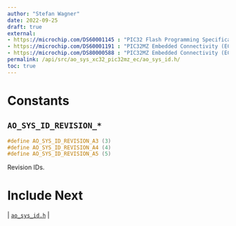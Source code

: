 ```yaml
---
author: "Stefan Wagner"
date: 2022-09-25
draft: true
external:
- https://microchip.com/DS60001145 : "PIC32 Flash Programming Specification"
- https://microchip.com/DS60001191 : "PIC32MZ Embedded Connectivity (EC) Family Data sheet"
- https://microchip.com/DS80000588 : "PIC32MZ Embedded Connectivity (EC) Family Errata"
permalink: /api/src/ao_sys_xc32_pic32mz_ec/ao_sys_id.h/
toc: true
---
```


# Constants

## `AO_SYS_ID_REVISION_*`

```c
#define AO_SYS_ID_REVISION_A3 (3)
#define AO_SYS_ID_REVISION_A4 (4)
#define AO_SYS_ID_REVISION_A5 (5)
```

Revision IDs.

# Include Next

| [`ao_sys_id.h`](../ao_sys_xc32_pic32/ao_sys_id.h.md) |
